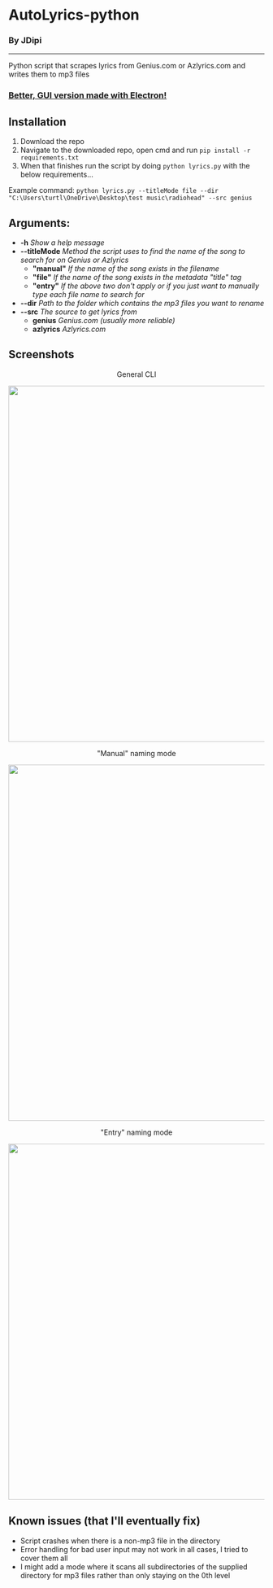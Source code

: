# AutoLyrics-python

### By JDipi
___

Python script that scrapes lyrics from Genius.com or Azlyrics.com and writes them to mp3 files

### [Better, GUI version made with Electron!](https://github.com/JDipi/AutoLyrics)

## Installation

1. Download the repo
2. Navigate to the downloaded repo, open cmd and run `pip install -r requirements.txt`
3. When that finishes run the script by doing `python lyrics.py` with the below requirements...

Example command: `python lyrics.py --titleMode file --dir "C:\Users\turtl\OneDrive\Desktop\test music\radiohead" --src genius`

## Arguments:
 - **-h** *Show a help message*
 - **--titleMode** *Method the script uses to find the name of the song to search for on Genius or Azlyrics*
   - **"manual"** *If the name of the song exists in the filename*
   - **"file"** *If the name of the song exists in the metadata "title" tag*
   - **"entry"** *If the above two don't apply or if you just want to manually type each file name to search for*
 - **--dir** *Path to the folder which contains the mp3 files you want to rename*
 - **--src** *The source to get lyrics from*
   - **genius** *Genius.com (usually more reliable)*
   - **azlyrics** *Azlyrics.com*

## Screenshots

<p align="center">
  General CLI
</p>
<p align="center">
  <img src="https://user-images.githubusercontent.com/48573618/202013948-b4a865e3-8f92-4cf9-8b63-638f75d44cb8.png" width="700" />
</p>

<p align="center">
  "Manual" naming mode
</p>
<p align="center">
  <img src="https://user-images.githubusercontent.com/48573618/202016040-31736e13-d968-4216-8a3c-98704b71f9b6.png" width="700" />
</p>

<p align="center">
  "Entry" naming mode
</p>
<p align="center">
  <img src="https://user-images.githubusercontent.com/48573618/202016354-2ccb9244-d77c-4b57-a6f5-08282c8fce42.png" width="700" />
</p>

## Known issues (that I'll eventually fix)
- Script crashes when there is a non-mp3 file in the directory
- Error handling for bad user input may not work in all cases, I tried to cover them all
- I might add a mode where it scans all subdirectories of the supplied directory for mp3 files rather than only staying on the 0th level
